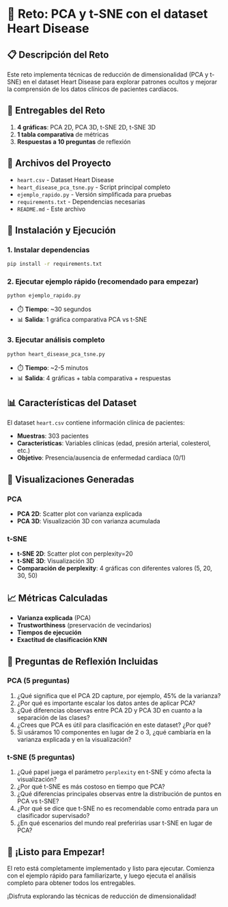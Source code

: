 # 🚀 Reto: PCA y t-SNE con el dataset Heart Disease

## 📋 Descripción del Reto

Este reto implementa técnicas de reducción de dimensionalidad (PCA y t-SNE) en el dataset Heart Disease para explorar patrones ocultos y mejorar la comprensión de los datos clínicos de pacientes cardíacos.

## 🎯 Entregables del Reto

1. **4 gráficas**: PCA 2D, PCA 3D, t-SNE 2D, t-SNE 3D
2. **1 tabla comparativa** de métricas
3. **Respuestas a 10 preguntas** de reflexión

## 📁 Archivos del Proyecto

- `heart.csv` - Dataset Heart Disease
- `heart_disease_pca_tsne.py` - Script principal completo
- `ejemplo_rapido.py` - Versión simplificada para pruebas
- `requirements.txt` - Dependencias necesarias
- `README.md` - Este archivo

## 🔧 Instalación y Ejecución

### 1. Instalar dependencias
```bash
pip install -r requirements.txt
```

### 2. Ejecutar ejemplo rápido (recomendado para empezar)
```bash
python ejemplo_rapido.py
```
- ⏱️ **Tiempo**: ~30 segundos
- 📊 **Salida**: 1 gráfica comparativa PCA vs t-SNE

### 3. Ejecutar análisis completo
```bash
python heart_disease_pca_tsne.py
```
- ⏱️ **Tiempo**: ~2-5 minutos
- 📊 **Salida**: 4 gráficas + tabla comparativa + respuestas

## 📊 Características del Dataset

El dataset `heart.csv` contiene información clínica de pacientes:
- **Muestras**: 303 pacientes
- **Características**: Variables clínicas (edad, presión arterial, colesterol, etc.)
- **Objetivo**: Presencia/ausencia de enfermedad cardíaca (0/1)

## 🎨 Visualizaciones Generadas

### PCA
- **PCA 2D**: Scatter plot con varianza explicada
- **PCA 3D**: Visualización 3D con varianza acumulada

### t-SNE
- **t-SNE 2D**: Scatter plot con perplexity=20
- **t-SNE 3D**: Visualización 3D
- **Comparación de perplexity**: 4 gráficas con diferentes valores (5, 20, 30, 50)

## 📈 Métricas Calculadas

- **Varianza explicada** (PCA)
- **Trustworthiness** (preservación de vecindarios)
- **Tiempos de ejecución**
- **Exactitud de clasificación KNN**

## 🤔 Preguntas de Reflexión Incluidas

### PCA (5 preguntas)
1. ¿Qué significa que el PCA 2D capture, por ejemplo, 45% de la varianza?
2. ¿Por qué es importante escalar los datos antes de aplicar PCA?
3. ¿Qué diferencias observas entre PCA 2D y PCA 3D en cuanto a la separación de las clases?
4. ¿Crees que PCA es útil para clasificación en este dataset? ¿Por qué?
5. Si usáramos 10 componentes en lugar de 2 o 3, ¿qué cambiaría en la varianza explicada y en la visualización?

### t-SNE (5 preguntas)
1. ¿Qué papel juega el parámetro `perplexity` en t-SNE y cómo afecta la visualización?
2. ¿Por qué t-SNE es más costoso en tiempo que PCA?
3. ¿Qué diferencias principales observas entre la distribución de puntos en PCA vs t-SNE?
4. ¿Por qué se dice que t-SNE no es recomendable como entrada para un clasificador supervisado?
5. ¿En qué escenarios del mundo real preferirías usar t-SNE en lugar de PCA?

## 🎉 ¡Listo para Empezar!

El reto está completamente implementado y listo para ejecutar. Comienza con el ejemplo rápido para familiarizarte, y luego ejecuta el análisis completo para obtener todos los entregables.

¡Disfruta explorando las técnicas de reducción de dimensionalidad!
